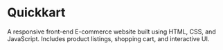 # Quickkart
A responsive front-end E-commerce website built using HTML, CSS, and JavaScript. Includes product listings, shopping cart, and interactive UI.
